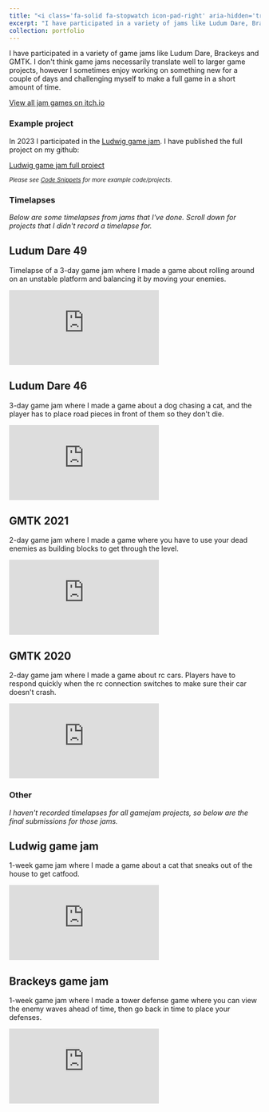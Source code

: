 ```yaml
---
title: "<i class='fa-solid fa-stopwatch icon-pad-right' aria-hidden='true'></i>Game jams"
excerpt: "I have participated in a variety of jams like Ludum Dare, Brackeys and GMTK."
collection: portfolio
---
```


I have participated in a variety of game jams like Ludum Dare, Brackeys and GMTK. 
I don't think game jams necessarily translate well to larger game projects, 
however I sometimes enjoy working on something new for a couple of days and challenging myself to make a full game in a short amount of time.

<a href="https://codeer.itch.io/"><i class="fab fa-fw fa-itch-io icon-pad-right" aria-hidden="true"></i>View all jam games on itch.io</a>

### Example project

In 2023 I participated in the <a href="https://codeer.itch.io/untitled-coots-game">Ludwig game jam</a>. I have published the full project on my github:

<a href="https://github.com/CodeerStudio/UntitledCootsGame/tree/main/Assets/Game"><i class="fab fa-fw fa-github icon-pad-right" aria-hidden="true"></i>Ludwig game jam full project</a>

<small><i>Please see [Code Snippets](/../portfolio/8_code_snippets) for more example code/projects.</i></small>

### Timelapses

<i>Below are some timelapses from jams that I've done. Scroll down for projects that I didn't record a timelapse for.</i>

<div class="project_background" markdown="1">

<div class="video-container">
<div class="video-description-left" markdown="1">

## Ludum Dare 49

Timelapse of a 3-day game jam where I made a game about rolling around on an unstable platform and balancing it by moving your enemies.

</div>

<div class="video-project"><iframe src="https://www.youtube.com/embed/4mJjCB_el9M" frameborder="0" allowfullscreen></iframe></div>

</div>
</div>



<div class="project_background" markdown="1">

<div class="video-container">
<div class="video-description-left" markdown="1">

## Ludum Dare 46

3-day game jam where I made a game about a dog chasing a cat, and the player has to place road pieces in front of them so they don't die.

</div>

<div class="video-project"><iframe src="https://www.youtube.com/embed/TisR2RZzYtQ" frameborder="0" allowfullscreen></iframe></div>

</div>
</div>



<div class="project_background" markdown="1">

<div class="video-container">
<div class="video-description-left" markdown="1">

## GMTK 2021

2-day game jam where I made a game where you have to use your dead enemies as building blocks to get through the level.

</div>

<div class="video-project"><iframe src="https://www.youtube.com/embed/-cbTG-KVcwU" frameborder="0" allowfullscreen></iframe></div>

</div>
</div>



<div class="project_background" markdown="1">

<div class="video-container">
<div class="video-description-left" markdown="1">

## GMTK 2020

2-day game jam where I made a game about rc cars. Players have to respond quickly when the rc connection switches to make sure their car doesn't crash.

</div>

<div class="video-project"><iframe src="https://www.youtube.com/embed/9JkQ22_-kyE" frameborder="0" allowfullscreen></iframe></div>

</div>
</div>



### Other

<i>I haven't recorded timelapses for all gamejam projects, so below are the final submissions for those jams.</i>


<div class="project_background" markdown="1">

<div class="video-container">
<div class="video-description-left" markdown="1">

## Ludwig game jam

1-week game jam where I made a game about a cat that sneaks out of the house to get catfood.

</div>

<div class="video-project"><iframe src="https://www.youtube.com/embed/rTSWS-3GvEQ" frameborder="0" allowfullscreen></iframe></div>

</div>
</div>


<div class="project_background" markdown="1">

<div class="video-container">
<div class="video-description-left" markdown="1">

## Brackeys game jam

1-week game jam where I made a tower defense game where you can view the enemy waves ahead of time, then go back in time to place your defenses.

</div>

<div class="video-project"><iframe src="https://www.youtube.com/embed/YavZ1eH5Ctw" frameborder="0" allowfullscreen></iframe></div>

</div>
</div>